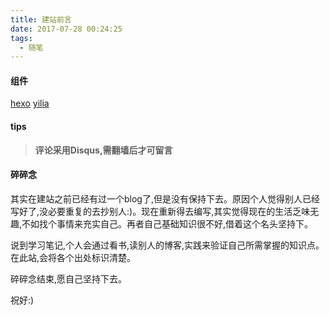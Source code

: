 ```yaml
---
title: 建站前言
date: 2017-07-28 00:24:25
tags:
  - 随笔
---
```


#### 组件
[hexo](https://hexo.io/zh-cn/docs/)
[yilia](https://github.com/litten/hexo-theme-yilia)

#### tips
>**评论采用Disqus,需翻墙后才可留言**

#### 碎碎念
其实在建站之前已经有过一个blog了,但是没有保持下去。原因个人觉得别人已经写好了,没必要重复的去抄别人:)。现在重新得去编写,其实觉得现在的生活乏味无趣,不如找个事情来充实自己。再者自己基础知识很不好,借着这个名头坚持下。

说到学习笔记,个人会通过看书,读别人的博客,实践来验证自己所需掌握的知识点。在此站,会将各个出处标识清楚。

碎碎念结束,愿自己坚持下去。

祝好:)
